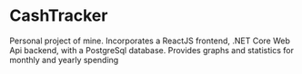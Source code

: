 # CashTracker
Personal project of mine. Incorporates a ReactJS frontend, .NET Core Web Api backend, with a PostgreSql database. 
Provides graphs and statistics for monthly and yearly spending
